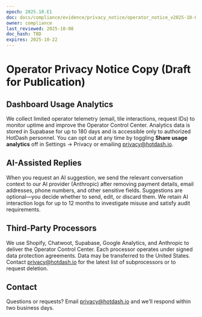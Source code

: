 ```yaml
---
epoch: 2025.10.E1
doc: docs/compliance/evidence/privacy_notice/operator_notice_v2025-10-08.md
owner: compliance
last_reviewed: 2025-10-08
doc_hash: TBD
expires: 2025-10-22
---
```

# Operator Privacy Notice Copy (Draft for Publication)

## Dashboard Usage Analytics
We collect limited operator telemetry (email, tile interactions, request IDs) to monitor uptime and improve the Operator Control Center. Analytics data is stored in Supabase for up to 180 days and is accessible only to authorized HotDash personnel. You can opt out at any time by toggling **Share usage analytics** off in Settings → Privacy or emailing privacy@hotdash.io.

## AI-Assisted Replies
When you request an AI suggestion, we send the relevant conversation context to our AI provider (Anthropic) after removing payment details, email addresses, phone numbers, and other sensitive fields. Suggestions are optional—you decide whether to send, edit, or discard them. We retain AI interaction logs for up to 12 months to investigate misuse and satisfy audit requirements.

## Third-Party Processors
We use Shopify, Chatwoot, Supabase, Google Analytics, and Anthropic to deliver the Operator Control Center. Each processor operates under signed data protection agreements. Data may be transferred to the United States. Contact privacy@hotdash.io for the latest list of subprocessors or to request deletion.

## Contact
Questions or requests? Email privacy@hotdash.io and we’ll respond within two business days.
